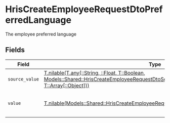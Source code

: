 # HrisCreateEmployeeRequestDtoPreferredLanguage

The employee preferred language


## Fields

| Field                                                                                                                                                                                                                                | Type                                                                                                                                                                                                                                 | Required                                                                                                                                                                                                                             | Description                                                                                                                                                                                                                          | Example                                                                                                                                                                                                                              |
| ------------------------------------------------------------------------------------------------------------------------------------------------------------------------------------------------------------------------------------ | ------------------------------------------------------------------------------------------------------------------------------------------------------------------------------------------------------------------------------------ | ------------------------------------------------------------------------------------------------------------------------------------------------------------------------------------------------------------------------------------ | ------------------------------------------------------------------------------------------------------------------------------------------------------------------------------------------------------------------------------------ | ------------------------------------------------------------------------------------------------------------------------------------------------------------------------------------------------------------------------------------ |
| `source_value`                                                                                                                                                                                                                       | [T.nilable(T.any(::String, ::Float, T::Boolean, Models::Shared::HrisCreateEmployeeRequestDtoSchemasPreferredLanguage4, T::Array[::Object]))](../../models/shared/hriscreateemployeerequestdtoschemaspreferredlanguagesourcevalue.md) | :heavy_minus_sign:                                                                                                                                                                                                                   | N/A                                                                                                                                                                                                                                  |                                                                                                                                                                                                                                      |
| `value`                                                                                                                                                                                                                              | [T.nilable(Models::Shared::HrisCreateEmployeeRequestDtoSchemasPreferredLanguageValue)](../../models/shared/hriscreateemployeerequestdtoschemaspreferredlanguagevalue.md)                                                             | :heavy_minus_sign:                                                                                                                                                                                                                   | The ISO639-2 Code of the language                                                                                                                                                                                                    | eng                                                                                                                                                                                                                                  |